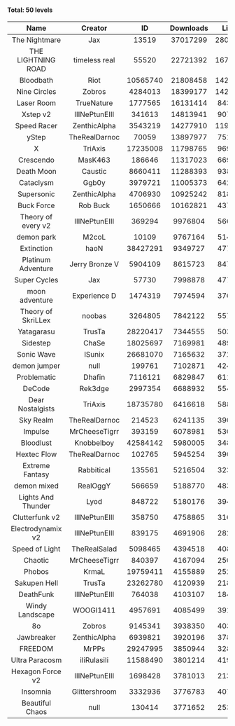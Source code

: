 #### Total: 50 levels

| Name | Creator | ID | Downloads | Likes |
|:---:|:---:|:---:|:---:|:---:|
| The Nightmare | Jax | 13519 | 37017299 | 2805828
| THE LIGHTNING ROAD | timeless real | 55520 | 22721392 | 1675464
| Bloodbath | Riot | 10565740 | 21808458 | 1423366
| Nine Circles | Zobros | 4284013 | 18399177 | 1427530
| Laser Room | TrueNature | 1777565 | 16131414 | 843918
| Xstep v2 | IIINePtunEIII | 341613 | 14813941 | 907223
| Speed Racer | ZenthicAlpha | 3543219 | 14277910 | 1197458
| yStep | TheRealDarnoc | 70059 | 13897977 | 751180
| X | TriAxis | 17235008 | 11798765 | 969972
| Crescendo | MasK463 | 186646 | 11317023 | 669921
| Death Moon  | Caustic | 8660411 | 11288393 | 938406
| Cataclysm | Ggb0y | 3979721 | 11005373 | 642001
| Supersonic | ZenthicAlpha | 4706930 | 10925242 | 818118
| Buck Force | Rob Buck | 1650666 | 10162821 | 437735
| Theory of every v2 | IIINePtunEIII | 369294 | 9976804 | 566688
| demon park | M2coL | 10109 | 9767164 | 514855
| Extinction | haoN | 38427291 | 9349727 | 477692
| Platinum Adventure | Jerry Bronze V | 5904109 | 8615723 | 847301
| Super Cycles | Jax | 57730 | 7998878 | 477209
| moon adventure | Experience D | 1474319 | 7974594 | 376321
| Theory of SkriLLex | noobas | 3264805 | 7842122 | 557406
| Yatagarasu  | TrusTa | 28220417 | 7344555 | 503825
| Sidestep | ChaSe | 18025697 | 7169981 | 489814
| Sonic Wave | lSunix | 26681070 | 7165632 | 372600
| demon jumper | null | 199761 | 7102871 | 424776
| Problematic | Dhafin | 7116121 | 6829847 | 611919
| DeCode | Rek3dge | 2997354 | 6688932 | 554295
| Dear Nostalgists | TriAxis | 18735780 | 6416618 | 588998
| Sky Realm | TheRealDarnoc | 214523 | 6241135 | 390114
| Impulse | MrCheeseTigrr | 393159 | 6078981 | 530023
| Bloodlust | Knobbelboy | 42584142 | 5980005 | 348697
| Hextec Flow | TheRealDarnoc | 102765 | 5945254 | 390407
| Extreme Fantasy | Rabbitical | 135561 | 5216504 | 323936
| demon mixed | RealOggY | 566659 | 5188770 | 483249
| Lights And Thunder | Lyod | 848722 | 5180176 | 394818
| Clutterfunk v2 | IIINePtunEIII | 358750 | 4758865 | 316578
| Electrodynamix v2 | IIINePtunEIII | 839175 | 4691906 | 282348
| Speed of Light | TheRealSalad | 5098465 | 4394518 | 408663
| Chaotic | MrCheeseTigrr | 840397 | 4167094 | 250502
| Phobos | KrmaL | 19759411 | 4155889 | 252531
| Sakupen Hell | TrusTa | 23262780 | 4120939 | 218749
| DeathFunk | IIINePtunEIII | 764038 | 4103107 | 184778
| Windy Landscape | WOOGI1411 | 4957691 | 4085499 | 391972
| 8o | Zobros | 9145341 | 3938350 | 403855
| Jawbreaker | ZenthicAlpha | 6939821 | 3920196 | 378526
| FREEDOM | MrPPs | 29247995 | 3850944 | 328082
| Ultra Paracosm | iIiRulasiIi | 11588490 | 3801214 | 419985
| Hexagon Force v2 | IIINePtunEIII | 1698428 | 3781013 | 213784
| Insomnia | Glittershroom | 3332936 | 3776783 | 407776
| Beautiful Chaos | null | 130414 | 3771652 | 253067
